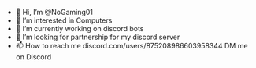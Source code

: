 - 👋 Hi, I’m @NoGaming01
- 👀 I’m interested in Computers
- 🌱 I’m currently working on discord bots
- 💞️ I’m looking for partnership for my discord server
- 📫 How to reach me discord.com/users/875208986603958344 DM me on Discord

<!---
Skele/NoGaming01 is a ✨ special ✨ repository because its `README.md` (this file) appears on your GitHub profile.
You can click the Preview link to take a look at your changes.
--->
